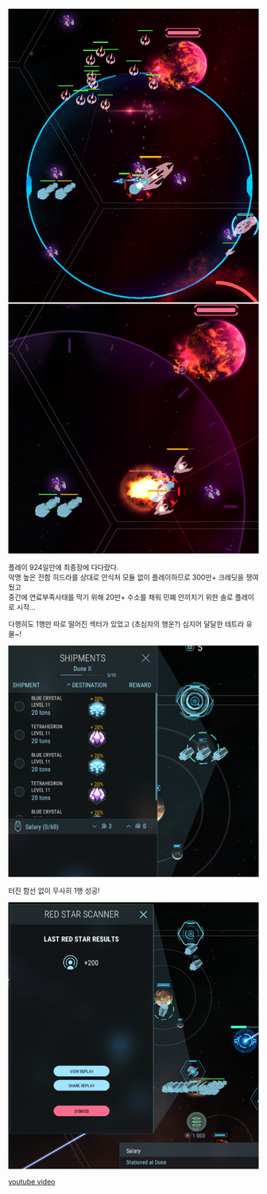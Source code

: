 ![](../assets/20230108_First_RS11_01.png)  
![](../assets/20230108_First_RS11_02.png)  

플레이 924일만에 최종장에 다다랐다.  
악명 높은 전함 히드라를 상대로 안식처 모듈 없이 플레이하므로 300만+ 크레딧을 쟁여뒀고  
중간에 연료부족사태를 막기 위해 20만+ 수소를 채워 민폐 안끼치기 위한 솔로 플레이로 시작...    

다행히도 1행만 따로 떨어진 섹터가 있었고 (초심자의 행운?) 심지어 달달한 테트라 유물~!  

![](../assets/20230108_First_RS11_03.png)    

터진 함선 없이 무사히 1행 성공!  

![](../assets/20230108_First_RS11_04.png)    

[youtube video](https://youtu.be/Dw7HvsXfxcU)    
  